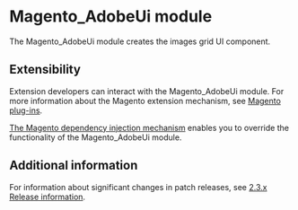 # Magento_AdobeUi module

The Magento_AdobeUi module creates the images grid UI component.

## Extensibility

Extension developers can interact with the Magento_AdobeUi module. For more information about the Magento extension mechanism, see [Magento plug-ins](https://devdocs.magento.com/guides/v2.3/extension-dev-guide/plugins.html).

[The Magento dependency injection mechanism](https://devdocs.magento.com/guides/v2.3/extension-dev-guide/depend-inj.html) enables you to override the functionality of the Magento_AdobeUi module.

## Additional information

For information about significant changes in patch releases, see [2.3.x Release information](https://devdocs.magento.com/guides/v2.3/release-notes/bk-release-notes.html).
